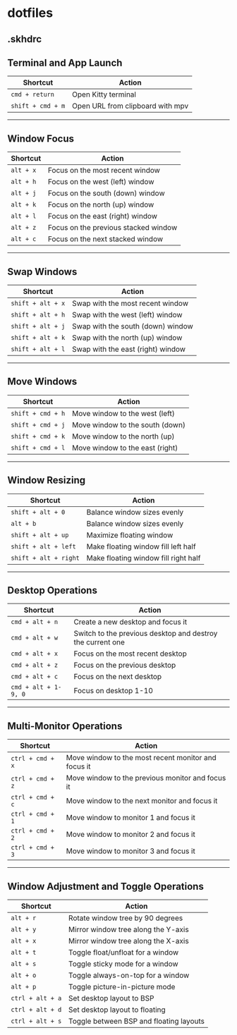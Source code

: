 # dotfiles

## .skhdrc

## Terminal and App Launch

| **Shortcut**      | **Action**                       |
| ----------------- | -------------------------------- |
| `cmd + return`    | Open Kitty terminal              |
| `shift + cmd + m` | Open URL from clipboard with mpv |

---

## Window Focus

| **Shortcut** | **Action**                           |
| ------------ | ------------------------------------ |
| `alt + x`    | Focus on the most recent window      |
| `alt + h`    | Focus on the west (left) window      |
| `alt + j`    | Focus on the south (down) window     |
| `alt + k`    | Focus on the north (up) window       |
| `alt + l`    | Focus on the east (right) window     |
| `alt + z`    | Focus on the previous stacked window |
| `alt + c`    | Focus on the next stacked window     |

---

## Swap Windows

| **Shortcut**      | **Action**                        |
| ----------------- | --------------------------------- |
| `shift + alt + x` | Swap with the most recent window  |
| `shift + alt + h` | Swap with the west (left) window  |
| `shift + alt + j` | Swap with the south (down) window |
| `shift + alt + k` | Swap with the north (up) window   |
| `shift + alt + l` | Swap with the east (right) window |

---

## Move Windows

| **Shortcut**      | **Action**                      |
| ----------------- | ------------------------------- |
| `shift + cmd + h` | Move window to the west (left)  |
| `shift + cmd + j` | Move window to the south (down) |
| `shift + cmd + k` | Move window to the north (up)   |
| `shift + cmd + l` | Move window to the east (right) |

---

## Window Resizing

| **Shortcut**          | **Action**                           |
| --------------------- | ------------------------------------ |
| `shift + alt + 0`     | Balance window sizes evenly          |
| `alt + b`             | Balance window sizes evenly          |
| `shift + alt + up`    | Maximize floating window             |
| `shift + alt + left`  | Make floating window fill left half  |
| `shift + alt + right` | Make floating window fill right half |

---

## Desktop Operations

| **Shortcut**         | **Action**                                                 |
| -------------------- | ---------------------------------------------------------- |
| `cmd + alt + n`      | Create a new desktop and focus it                          |
| `cmd + alt + w`      | Switch to the previous desktop and destroy the current one |
| `cmd + alt + x`      | Focus on the most recent desktop                           |
| `cmd + alt + z`      | Focus on the previous desktop                              |
| `cmd + alt + c`      | Focus on the next desktop                                  |
| `cmd + alt + 1-9, 0` | Focus on desktop 1-10                                      |

---

## Multi-Monitor Operations

| **Shortcut**     | **Action**                                          |
| ---------------- | --------------------------------------------------- |
| `ctrl + cmd + x` | Move window to the most recent monitor and focus it |
| `ctrl + cmd + z` | Move window to the previous monitor and focus it    |
| `ctrl + cmd + c` | Move window to the next monitor and focus it        |
| `ctrl + cmd + 1` | Move window to monitor 1 and focus it               |
| `ctrl + cmd + 2` | Move window to monitor 2 and focus it               |
| `ctrl + cmd + 3` | Move window to monitor 3 and focus it               |

---

## Window Adjustment and Toggle Operations

| **Shortcut**     | **Action**                              |
| ---------------- | --------------------------------------- |
| `alt + r`        | Rotate window tree by 90 degrees        |
| `alt + y`        | Mirror window tree along the Y-axis     |
| `alt + x`        | Mirror window tree along the X-axis     |
| `alt + t`        | Toggle float/unfloat for a window       |
| `alt + s`        | Toggle sticky mode for a window         |
| `alt + o`        | Toggle always-on-top for a window       |
| `alt + p`        | Toggle picture-in-picture mode          |
| `ctrl + alt + a` | Set desktop layout to BSP               |
| `ctrl + alt + d` | Set desktop layout to floating          |
| `ctrl + alt + s` | Toggle between BSP and floating layouts |
